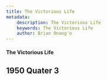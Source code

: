 ```yaml
---
title: The Victorious Life
metadata:
    description: The Victorious Life
    keywords: The Victorious Life
    author: Brian Onang'o
---
```


#### The Victorious Life

## 1950 Quater 3
